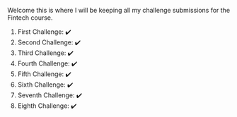 Welcome this is where I will be keeping all my challenge submissions for the Fintech course.

1. First Challenge: ✔️
2. Second Challenge: ✔️
3. Third Challenge: ✔️
4. Fourth Challenge: ✔️
5. Fifth Challenge: ✔️
6. Sixth Challenge: ✔️
7. Seventh Challenge: ✔️
8. Eighth Challenge: ✔️


